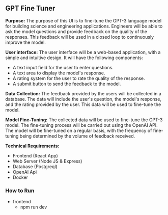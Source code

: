 ## GPT Fine Tuner

**Purpose:** The purpose of this UI is to fine-tune the GPT-3 language model for building science and engineering applications. Engineers will be able to ask the model questions and provide feedback on the quality of the responses. This feedback will be used in a closed loop to continuously improve the model.

**User interface:**
The user interface will be a web-based application, with a simple and intuitive design. It will have the following components:

- A text input field for the user to enter questions.
- A text area to display the model's response.
- A rating system for the user to rate the quality of the response.
- A submit button to send the feedback to the model.

**Data Collection:**
The feedback provided by the users will be collected in a database. The data will include the user's question, the model's response, and the rating provided by the user. This data will be used to fine-tune the model.

**Model Fine-Tuning:**
The collected data will be used to fine-tune the GPT-3 model. The fine-tuning process will be carried out using the OpenAI API. The model will be fine-tuned on a regular basis, with the frequency of fine-tuning being determined by the volume of feedback received.

**Technical Requirements:**

- Frontend (React App)
- Web Server (Node JS & Express)
- Database (Postgreql)
- OpenAI Api
- Docker

### How to Run

- frontend
  - npm run dev

